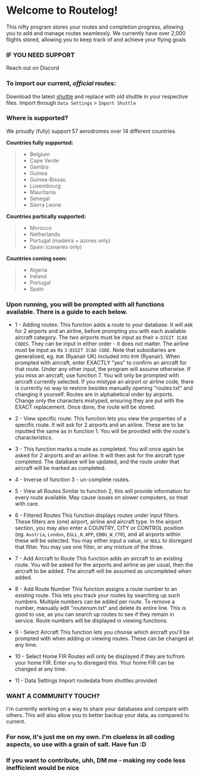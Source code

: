 # Welcome to Routelog!

This nifty program stores your routes and completion progress, allowing you to add and manage routes seamlessly.
We currently have over 2,000 flights stored, allowing you to keep track of and achieve your flying goals


### IF YOU NEED SUPPORT
Reach out on Discord


### To import our current, *official* routes:
Download the latest [shuttle](https://github.com/PineappleCrazy/routelog/blob/main/shuttle.txt) and replace with old shuttle in your respective files. Import through `Data Settings` > `Import Shuttle` 


### Where is supported?
We proudly (fully) support 57 aerodromes over 14 different countries.


**Countries fully supported:**
> + Belgium
> + Cape Verde
> + Gambia
> + Guinea
> + Guinea-Bissau
> + Luxembourg
> + Mauritania
> + Senegal
> + Sierra Leone
> 
**Countries partically supported:**
> + Morocco
> + Netherlands
> + Portugal (madeira + azores only)
> + Spain (canaries only)

**Countries coming soon:**
> + Algeria
> + Ireland
> + Portugal
> + Spain


### Upon running, you will be prompted with all functions available. There is a guide to each below.

+ 1 - Adding routes:
This function adds a route to your database. It will ask for 2 airports and an airline, before prompting you with each available aircraft category.
The two airports must be input as their `4-DIGIT ICAO CODES`. They can be input in either order - it does not matter.
The airline must be input as its `3-DIGIT ICAO CODE`. Note that subsidiaries are generalised, eg. `RUK` (Ryanair UK) included into `RYR` (Ryanair).
When prompted with aircraft, enter EXACTLY "yes" to confirm an aircraft for that route. Under any other input, the program will assume otherwise. If you miss an aircraft, use function 7.
You will only be prompted with aircraft currently selected.
If you mistype an airport or airline code, there is currently no way to restore besides manually opening "routes.txt" and changing it yourself. Routes are in alphabetical order by airports.
Change only the characters mistyped, ensuring they are put with the EXACT replacement.
Once done, the route will be stored.

+ 2 - View specific route:
This function lets you view the properties of a specific route. It will ask for 2 airports and an airline. These are to be inputted the same as in function 1.
You will be provided with the route's characteristics.

+ 3 - This function marks a route as completed. You will once again be asked for 2 airports and an airline. It will then ask for the aircraft type completed.
The database will be updated, and the route under that aircraft will be marked as completed.

+ 4 - Inverse of function 3 - un-complete routes.

+ 5 - View all Routes
Similar to function 2, this will provide information for every route available. May cause issues on slower computers, so treat with care.

+ 6 - Filtered Routes
This function displays routes under input filters. These filters are (one) airport, airline and aircraft type.
In the airport section, you may also enter a COUNTRY, CITY or CONTROL position (eg. `Austria`, `London`, `EGLL_N_APP`, `EBBU_W_CTR`), and all airports within these will be selected.
You may either input a value, or `NULL` to disregard that filter. You may use one filter, or any mixture of the three.

+ 7 - Add Aircraft to Route
This function adds an aircraft to an existing route.
You will be asked for the airports and airline as per usual, then the aircraft to be added. The aircraft will be assumed as uncompleted when added.

+ 8 - Add Route Number
This function assigns a route number to an existing route. This lets you track your routes by searching up such numbers.
Multiple numbers can be added per route. To remove a number, manually edit "routenum.txt" and delete its entire line.
This is good to use, as you can search up routes to see if they remain in service. Route numbers will be displayed in viewing functions.

+ 9 - Select Aircraft
This function lets you choose which aircraft you'll be prompted with when adding or viewing routes. These can be changed at any time.

+ 10 - Select Home FIR
Routes will only be displayed if they are to/from your home FIR. Enter `any` to disregard this. Your home FIR can be changed at any time.

+ 11 - Data Settings
Import routedata from shuttles provided


### WANT A COMMUNITY TOUCH?

I'm currently working on a way to share your databases and compare with others. This will also allow you to better backup your data, as compared to current.





### For now, it's just me on my own. I'm clueless in all coding aspects, so use with a grain of salt. Have fun :D

### If you want to contribute, uhh, DM me - making my code less inefficient would be nice

